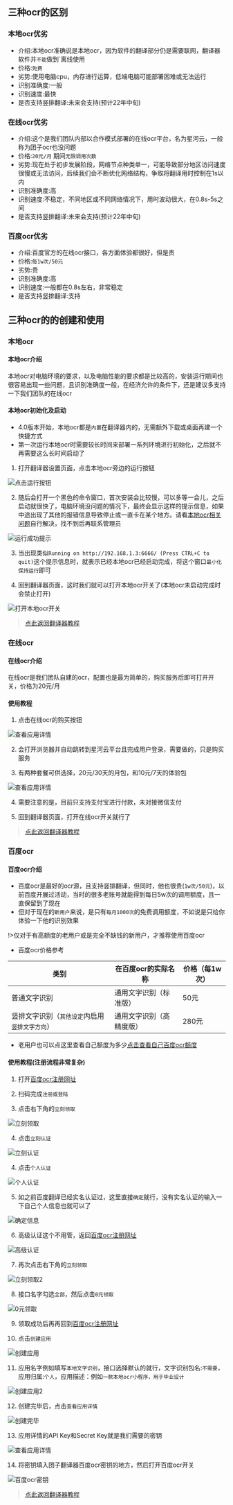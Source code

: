 
## 三种ocr的区别
### 本地ocr优劣
- 介绍:本地ocr准确说是本地ocr，因为软件的翻译部分仍是需要联网，翻译器软件并`不能`做到`离线使用
- 价格:`免费`
- 劣势:使用电脑cpu，内存进行运算，低端电脑可能部署困难或无法运行
- 识别准确度:一般
- 识别速度:最快
- 是否支持竖排翻译:未来会支持(预计22年中旬)

### 在线ocr优劣
- 介绍:这个是我们团队内部以合作模式部署的在线ocr平台，名为星河云，一般称为团子ocr也没问题
- 价格:`20元/月` 期间`无限调用次数`
- 劣势:现在处于初步发展阶段，网络节点种类单一，可能导致部分地区访问速度很慢或无法访问，后续我们会不断优化网络结构，争取将翻译用时控制在1s以内
- 识别准确度:高
- 识别速度:不稳定，不同地区或不同网络情况下，用时波动很大，在0.8s-5s之间
- 是否支持竖排翻译:未来会支持(预计22年中旬)

### 百度ocr优劣
- 介绍:百度官方的在线ocr接口，各方面体验都很好，但是贵
- 价格:`每1w次/50元`
- 劣势:贵
- 识别准确度:高
- 识别速度:一般都在0.8s左右，非常稳定
- 是否支持竖排翻译:支持

## 三种ocr的的创建和使用

<!-- tabs:start -->

### **本地ocr**
#### 本地ocr介绍
本地ocr对电脑环境的要求，以及电脑性能的要求都是比较高的，安装运行期间也很容易出现一些问题，且识别准确度一般，在经济允许的条件下，还是建议多支持一下我们团队的在线ocr

#### 本地ocr初始化及启动
- 4.0版本开始，本地ocr都是`内置`在翻译器内的，无需额外下载或桌面再建一个快捷方式
- 第一次运行本地ocr时需要较长时间来部署一系列环境进行初始化，之后就不再需要这么长时间启动了
1. 打开翻译器设置页面，点击本地ocr旁边的运行按钮

![点击运行按钮](../assets/img/107.webp ':size=50%')

2. 随后会打开一个黑色的命令窗口，首次安装会比较慢，可以多等一会儿，之后启动就很快了，电脑环境没问题的情况下，最终会显示这样的提示信息，如果中途出现了其他的报错信息导致停止或一直卡在某个地方。请看[本地ocr相关问题](/4.0/FAQ/faq)自行解决，找不到后再联系管理员

![运行成功提示](../assets/img/108_2.webp ':size=80%')

<!-- 
![运行成功提示](../assets/img/108.webp ':size=50%')

3. 当出现`团子本地ocr启动完毕`这个提示信息时，就表示已经本地ocr已经启动完成，将这个窗口`最小化保持运行`即可
-->

3. 当出现类似`Running on http://192.168.1.3:6666/ (Press CTRL+C to quit)`这个提示信息时，就表示已经本地ocr已经启动完成，将这个窗口`最小化保持运行`即可

4. 回到翻译器页面，这时我们就可以打开本地ocr开关了(本地ocr未启动完成时会禁止打开)

![打开本地ocr开关](../assets/img/109.webp ':size=50%')

>[点此返回翻译器教程](/4.0/basic/dangotranslator#配置ocr源)
### **在线ocr**
#### 在线ocr介绍
在线ocr是我们团队自建的ocr，配置也是最为简单的，购买服务后即可打开开关，价格为20元/月

#### 使用教程
1. 点击在线ocr的购买按钮

![查看应用详情](../assets/img/110.webp ':size=50%')

2. 会打开浏览器并自动跳转到星河云平台且完成用户登录，需要做的，只是购买服务

3. 有两种套餐可供选择，20元/30天的月包，和10元/7天的体验包

![查看应用详情](../assets/img/111.webp ':size=50%')

4. 需要注意的是，目前只支持支付宝进行付款，未对接微信支付

5. 回到翻译器页面，打开在线ocr开关就行了

>[点此返回翻译器教程](/4.0/basic/dangotranslator#配置ocr源)
### **百度ocr**
#### 百度ocr介绍
- 百度ocr是最好的ocr源，且支持竖排翻译，但同时，他也很贵(`1w次/50元`)，以前百度开展过活动，当时的很多老账号就能得到每日5w次的调用额度，且一直保留到了现在
- 但对于现在的`新用户`来说，是只有`每月1000次`的免费调用额度，不如说是只给你体验一下他的识别效果

!>仅对于有高额度的老用户或是完全不缺钱的新用户，才推荐使用百度ocr

- 百度ocr价格参考

|类别|在百度ocr的实际名称|价格（每1w次）|
|--|--|--|
|普通文字识别|通用文字识别（标准版）|50元|
|竖排文字识别（`其他设定`内启用`竖排文字方向`）|通用文字识别（高精度版）|280元|

- 老用户也可以点这里查看自己额度为多少[点击查看自己百度ocr额度](https://console.bce.baidu.com/ai/?_=1628852476294&fromai=1#/ai/ocr/overview/index)

#### 使用教程(注册流程非常复杂)
1. 打开[百度ocr注册网址](https://console.bce.baidu.com/ai/?_=1579777147726&fromai=1#/ai/ocr/overview/index)

2. 扫码完成`注册或登陆`
   
3. 点击右下角的`立刻领取`

![立刻领取](../assets/img/48.webp ':size=50%')

4. 点击`立刻认证`

![立刻认证](../assets/img/49.webp ':size=50%')

4. 点击`个人认证`

![个人认证](../assets/img/50.webp ':size=50%')

5. 如之前百度翻译已经实名认证过，这里直接`确定`就行，没有实名认证的输入一下自己个人信息也就可以了

![确定信息](../assets/img/51.webp ':size=50%')

6. 高级认证这个不用管，返回[百度ocr注册网址](https://console.bce.baidu.com/ai/?_=1579777147726&fromai=1#/ai/ocr/overview/index)

![高级认证](../assets/img/52.webp ':size=50%')

7. 再次点击右下角的`立刻领取`

![立刻领取2](../assets/img/48.webp ':size=50%')

8. 接口名字勾选`全部`，然后点击`0元领取`

![0元领取](../assets/img/54.webp ':size=50%')

9. 领取成功后再再回到[百度ocr注册网址](https://console.bce.baidu.com/ai/?_=1579777147726&fromai=1#/ai/ocr/overview/index)

10. 点击`创建应用`

![创建应用](../assets/img/53.webp ':size=50%')

11. 应用名字例如填写`本地文字识别`，接口选择默认的就行，文字识别包名:`不需要`，应用归属:`个人`，应用描述：例如`一款本地ocr小程序，用于毕业设计`

![创建应用2](../assets/img/55.webp ':size=50%')

12. 创建完毕后，点击`查看应用详情`

![创建完毕](../assets/img/56.webp ':size=50%')

13. 应用详情的API Key和Secret Key就是我们需要的密钥

![查看应用详情](../assets/img/57.webp ':size=50%')

14. 将密钥填入团子翻译器百度ocr密钥的地方，然后打开百度ocr开关

![百度ocr密钥](../assets/img/112.webp ':size=50%')

>[点此返回翻译器教程](/4.0/basic/dangotranslator#配置ocr源)
<!-- tabs:end -->